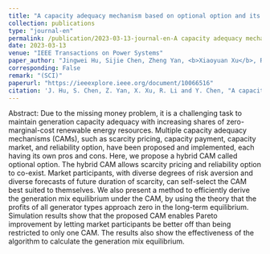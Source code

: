 ```yaml
---
title: "A capacity adequacy mechanism based on optional option and its impact on generation mix equilibrium"
collection: publications
type: "journal-en"
permalink: /publication/2023-03-13-journal-en-A capacity adequacy mechanism based on optional option and its impact on generation mix equilibrium
date: 2023-03-13
venue: "IEEE Transactions on Power Systems"
paper_author: "Jingwei Hu, Sijie Chen, Zheng Yan, <b>Xiaoyuan Xu</b>, Ran Li, Yue Chen"
corresponding: False
remark: "(SCI)"
paperurl: "https://ieeexplore.ieee.org/document/10066516"
citation: 'J. Hu, S. Chen, Z. Yan, X. Xu, R. Li and Y. Chen, "A capacity adequacy mechanism based on optional option and its impact on generation mix equilibrium," <i>IEEE Transactions on Power Systems</i>, 2023. (Early Access)'
---
```


Abstract:
Due to the missing money problem, it is a challenging task to maintain generation capacity adequacy with increasing shares of zero-marginal-cost renewable energy resources. Multiple capacity adequacy mechanisms (CAMs), such as scarcity pricing, capacity payment, capacity market, and reliability option, have been proposed and implemented, each having its own pros and cons. Here, we propose a hybrid CAM called optional option. The hybrid CAM allows scarcity pricing and reliability option to co-exist. Market participants, with diverse degrees of risk aversion and diverse forecasts of future duration of scarcity, can self-select the CAM best suited to themselves. We also present a method to efficiently derive the generation mix equilibrium under the CAM, by using the theory that the profits of all generator types approach zero in the long-term equilibrium. Simulation results show that the proposed CAM enables Pareto improvement by letting market participants be better off than being restricted to only one CAM. The results also show the effectiveness of the algorithm to calculate the generation mix equilibrium.